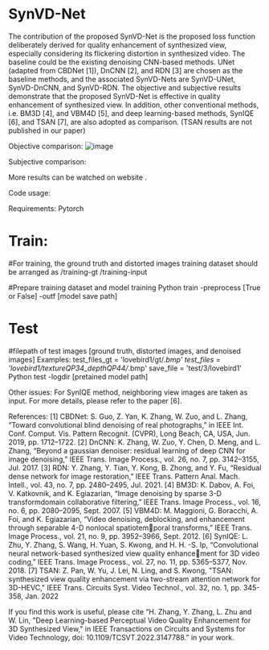 # SynVD-Net
The contribution of the proposed SynVD-Net is the proposed loss function deliberately derived for quality enhancement of synthesized view, especially considering its flickering distortion in synthesized video. The baseline could be the existing denoising CNN-based methods. UNet (adapted from CBDNet [1]), DnCNN [2], and RDN [3] are chosen as the baseline methods, and the associated SynVD-Nets are SynVD-UNet, SynVD-DnCNN, and SynVD-RDN. The objective and subjective results demonstrate that the proposed SynVD-Net is effective in quality enhancement of synthesized view. In addition, other conventional methods, i.e. BM3D [4], and VBM4D [5], and deep learning-based methods, SynIQE [6], and TSAN [7], are also adopted as comparison. (TSAN results are not published in our paper)

Objective comparison:
![image](https://user-images.githubusercontent.com/57431959/165043311-887da294-2d21-4b70-b6bd-d52e32877362.png)

Subjective comparison:

More results can be watched on website .

Code usage:

Requirements:
Pytorch 

# Train:
#For training, the ground truth and distorted images training dataset should be arranged as /training-gt
/training-input

#Prepare training dataset and model training
Python train -preprocess [True or False] -outf [model save path]

# Test
#filepath of test images [ground truth, distorted images, and denoised images] 
Examples:
  test_files_gt = 'lovebird1/gt/*.bmp'
  test_files = 'lovebird1/textureQP34_depthQP44/*.bmp'
  save_file = 'test/3/lovebird1'
  Python test -logdir [pretained model path] 

Other issues:
For SynIQE method, neighboring view images are taken as input. For more details, please refer to the paper [6].


References:
[1] CBDNet: S. Guo, Z. Yan, K. Zhang, W. Zuo, and L. Zhang, “Toward convolutional blind denoising of real photographs,” in IEEE Int. Conf. Comput. Vis. Pattern Recognit. (CVPR), Long Beach, CA, USA, Jun. 2019, pp. 1712–1722.
[2] DnCNN: K. Zhang, W. Zuo, Y. Chen, D. Meng, and L. Zhang, “Beyond a gaussian denoiser: residual learning of deep CNN for image denoising,” IEEE Trans. Image Process., vol. 26, no. 7, pp. 3142–3155, Jul. 2017. 
[3] RDN: Y. Zhang, Y. Tian, Y. Kong, B. Zhong, and Y. Fu, “Residual dense network for image restoration,” IEEE Trans. Pattern Anal. Mach. Intell., vol. 43, no. 7, pp. 2480–2495, Jul. 2021.
[4] BM3D: K. Dabov, A. Foi, V. Katkovnik, and K. Egiazarian, “Image denoising by sparse 3-D transformdomain collaborative filtering,” IEEE Trans. Image Process., vol. 16, no. 6, pp. 2080–2095, Sept. 2007.
[5] VBM4D: M. Maggioni, G. Boracchi, A. Foi, and K. Egiazarian, “Video denoising, deblocking, and enhancement through separable 4-D nonlocal spatiotemporal transforms,” IEEE Trans. Image Process., vol. 21, no. 9, pp. 3952–3966, Sept. 2012.
[6] SynIQE: L. Zhu, Y. Zhang, S. Wang, H. Yuan, S. Kwong, and H. H. -S. Ip, “Convolutional neural network-based synthesized view quality enhancement for 3D video coding,” IEEE Trans. Image Process., vol. 27, no. 11, pp. 5365–5377, Nov. 2018.
[7] TSAN: Z. Pan, W. Yu, J. Lei, N. Ling, and S. Kwong, "TSAN: synthesized view quality enhancement via two-stream attention network for 3D-HEVC," IEEE Trans. Circuits Syst. Video Technol., vol. 32, no. 1, pp. 345-358, Jan. 2022

If you find this work is useful, please cite “H. Zhang, Y. Zhang, L. Zhu and W. Lin, "Deep Learning-based Perceptual Video Quality Enhancement for 3D Synthesized View," in IEEE Transactions on Circuits and Systems for Video Technology, doi: 10.1109/TCSVT.2022.3147788.” in your work.

